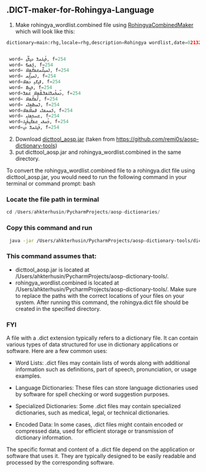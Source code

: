 ## .DICT-maker-for-Rohingya-Language

1. Make rohingya_wordlist.combined file using [RohingyaCombinedMaker](https://github.com/arakaneserohingya/RohingyaCombinedMaker)
   which will look like this:

```python
dictionary=main:rhg,locale=rhg,description=Rohingya wordlist,date=02132024,version=1


 word= 𐴉𐴥𐴠𐴓𐴝𐴘 𐴊𐴞𐴘𐴧𐴠, f=254
 word= 𐴈𐴡𐴔, f=254
 word= 𐴁𐴝𐴙𐴄𐴧𐴝𐴒𐴡𐴌𐴥𐴡𐴕, f=254
 word= 𐴁𐴝𐴙𐴄𐴧𐴝, f=254
 word=𐴀𐴠𐴌𐴞 𐴊𐴦𐴡𐴕, f=254
 word= 𐴉𐴠𐴍, f=254
 word=𐴊𐴦𐴝𐴉𐴥𐴝𐴘𐴓𐴡𐴘𐴎𐴦𐴡𐴕 𐴒𐴥𐴡𐴘, f=254
 word= 𐴄𐴤𐴡𐴌𐴦𐴡𐴕, f=254
 word= 𐴃𐴝𐴑𐴡𐴃𐴢, f=254
 word=𐴈𐴝𐴔𐴡𐴃𐴢 𐴀𐴝𐴕𐴦𐴡𐴕, f=254
 word= 𐴒𐴟𐴏𐴡𐴓𐴢, f=254
 word=𐴏𐴥𐴝𐴉𐴢 𐴒𐴡𐴌𐴥𐴠𐴉𐴥𐴠𐴓, f=254
 word=𐴉𐴥𐴠𐴓𐴝𐴘 𐴊𐴥𐴠, f=254
```



2. Download [dicttool_aosp.jar](https://github.com/arakaneserohingya/.DICT-maker-for-Rohingya-Language/blob/main/dicttool_aosp.jar) (taken from https://github.com/remi0s/aosp-dictionary-tools)
3. put dicttool_aosp.jar and rohingya_wordlist.combined in the same directory.

To convert the rohingya_wordlist.combined file to a rohingya.dict file using dicttool_aosp.jar, you would need to run the following command in your terminal or command prompt:
bash


### Locate the file path in terminal
```python
cd /Users/ahkterhusin/PycharmProjects/aosp-dictionaries/
 ```




### Copy this command and run
```bash
 java -jar /Users/ahkterhusin/PycharmProjects/aosp-dictionary-tools/dicttool_aosp.jar makedict -s /Users/ahkterhusin/PycharmProjects/aosp-dictionary-tools/rohingya_wordlist.combined -d /Users/ahkterhusin/PycharmProjects/aosp-dictionary-tools/rohingya.dict
  ```

### This command assumes that:

* dicttool_aosp.jar is located at /Users/ahkterhusin/PycharmProjects/aosp-dictionary-tools/.
* rohingya_wordlist.combined is located at /Users/ahkterhusin/PycharmProjects/aosp-dictionary-tools/.
Make sure to replace the paths with the correct locations of your files on your system. After running this command, the rohingya.dict file should be created in the specified directory.

### FYI

A file with a .dict extension typically refers to a dictionary file. It can contain various types of data structured for use in dictionary applications or software. Here are a few common uses:

* Word Lists: 
.dict files may contain lists of words along with additional information such as definitions, part of speech, pronunciation, or usage examples.

* Language Dictionaries:
These files can store language dictionaries used by software for spell checking or word suggestion purposes.

* Specialized Dictionaries:
Some .dict files may contain specialized dictionaries, such as medical, legal, or technical dictionaries.

* Encoded Data:
In some cases, .dict files might contain encoded or compressed data, used for efficient storage or transmission of dictionary information.

The specific format and content of a .dict file depend on the application or software that uses it. They are typically designed to be easily readable and processed by the corresponding software.
